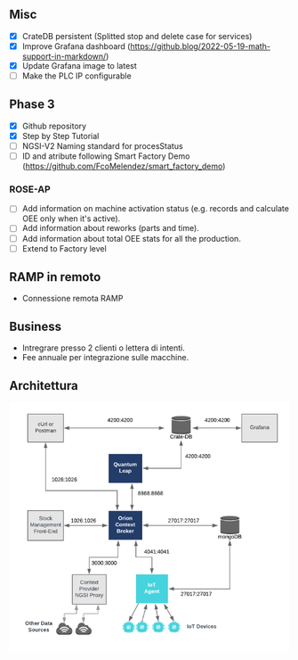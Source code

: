 ## Misc
- [x] CrateDB persistent (Splitted stop and delete case for services)
- [x] Improve Grafana dashboard (https://github.blog/2022-05-19-math-support-in-markdown/)
- [x] Update Grafana image to latest
- [ ] Make the PLC IP configurable
## Phase 3
- [x] Github repository
- [X] Step by Step Tutorial
- [ ] NGSI-V2 Naming standard for procesStatus
- [ ] ID and atribute following Smart Factory Demo (https://github.com/FcoMelendez/smart_factory_demo)
### ROSE-AP
- [ ] Add information on machine activation status (e.g. records and calculate OEE only when it's active).
- [ ] Add information about reworks (parts and time).
- [ ] Add information about total OEE stats for all the production.
- [ ] Extend to Factory level

## RAMP in remoto
- Connessione remota RAMP

## Business
- Intregrare presso 2 clienti o lettera di intenti.
- Fee annuale per integrazione sulle macchine.

## Architettura
![Architettura](img/architettura.png)